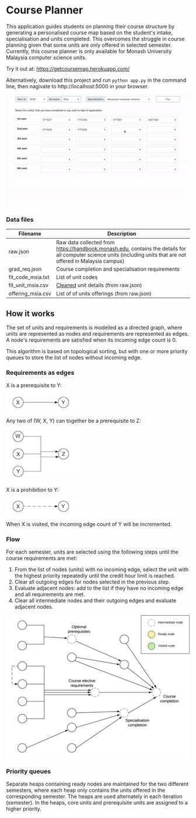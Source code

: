 # Course Planner

This application guides students on planning their course structure by generating a personalised course map based on the student's intake, specialisation and units completed. This overcomes the struggle in course planning given that some units are only offered in selected semester. Currently, this course planner is only available for Monash University Malaysia computer science units.

Try it out at: https://getcoursemap.herokuapp.com/

Alternatively, download this project and run `python app.py` in the command line, then nagivate to http://localhost:5000 in your browser.

![alt Text](https://github.com/kahxuan/course_planner/blob/master/static/images//demo.gif)

### Data files
| Filename | Description |
| -------- | ------------|
| raw.json | Raw data collected from https://handbook.monash.edu, contains the details for all computer science units (including units that are not offered in Malaysia campus) |
| grad_req.json | Course completion and specialisation requirements |
| fit_code_msia.txt | List of unit codes |
| fit_unit_msia.csv | [Cleaned](https://github.com/kahxuan/course_planner/blob/master/scripts/clean_data.ipynb) unit details (from raw.json) |
| offering_msia.csv | List of of units offerings (from raw.json) |

## How it works

The set of units and requirements is modelled as a directed graph, where units are represented as nodes and requirements are represented as edges. A node's requirements are satisfied when its incoming edge count is 0.

This algorithm is based on topological sorting, but with one or more priority queues to store the list of nodes without incoming edge.

### Requirements as edges

X is a prerequisite to Y:

<img src="https://github.com/kahxuan/course_planner/blob/master/static/images/basic-prereq.png" width="200">


Any two of (W, X, Y) can together be a prerequisite to Z:

<img src="https://github.com/kahxuan/course_planner/blob/master/static/images/optional-prereq.png" width="200">


X is a prohibition to Y:

<img src="https://github.com/kahxuan/course_planner/blob/master/static/images/prohibition.png" width="200">

When X is visited, the incoming edge count of Y will be incremented.

### Flow
For each semester, units are selected using the following steps until the course requirements are met:
1. From the list of nodes (units) with no incoming edge, select the unit with the highest priority repeatedly until the credit hour limit is reached.
2. Clear all outgoing edges for nodes selected in the previous step.
3. Evaluate adjacent nodes: add to the list if they have no incoming edge and all requirements are met.
4. Clear all intermediate nodes and their outgoing edges and evaluate adjacent nodes.

<img src="https://github.com/kahxuan/course_planner/blob/master/static/images/graph-illustration.gif" width="700">

### Priority queues

Separate heaps containing ready nodes are maintained for the two different semesters, where each heap only contains the units offered in the corresponding semester. The heaps are used alternately in each iteration (semester). In the heaps, core units and prerequisite units are assigned to a higher priority.
